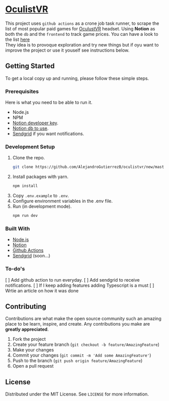 # [OculistVR](https://www.notion.so/1ffc01f1b8b54c79ac3714bca536e63e)
This project uses `github actions` as a crone job task runner, to scrape the list of most popular paid games for [OculustVR](https://www.oculus.com/experiences/quest/section/274907549851488/#/?_k=d97dn6) headset. Using **Notion** as both the `db` and the `frontend` to track game prices.
You can have a look to the list [here](https://www.notion.so/1ffc01f1b8b54c79ac3714bca536e63e)    
They idea is to provoque exploration and try new things but if oyu want to improve the project or use it youself see instructions below.

<!-- GETTING STARTED -->
## Getting Started

To get a local copy up and running, please follow these simple steps.

### Prerequisites

Here is what you need to be able to run it.
* Node.js
* NPM 
* [Notion developer key](https://developers.notion.com/docs/getting-started).
* [Notion db to use](https://stackoverflow.com/questions/67728038/where-to-find-database-id-for-my-database-in-notion).
* [Sendgrid](https://docs.sendgrid.com/ui/account-and-settings/api-keys) if you want notifications.


### Development Setup

1. Clone the repo.
   ```sh
   git clone https://github.com/AlejandroGutierrezB/oculistvr/new/master?readme=1
   ```
2. Install packages with yarn.
   ```sh
   npm install
   ```
3. Copy `.env.example` to `.env`.
4. Configure environment variables in the .env file.
5. Run (in development mode).   
   ```sh
   npm run dev
   ```

<!-- STACK -->
### Built With

* [Node.js](https://nodejs.org/)
* [Notion](https://www.notion.so/)
* [Github Actions](https://github.com/features/actions)
* [Sendgrid](https://sendgrid.com/) (soon...)

<!-- Roadmap -->
### To-do's

[ ] Add github action to run everyday.
[ ] Add sendgrid to receive notifications.
[ ] If I keep adding features adding Typescript is a must
[ ] Wrtie an article on how it was done

<!-- CONTRIBUTING -->
## Contributing

Contributions are what make the open source community such an amazing place to be learn, inspire, and create. Any contributions you make are **greatly appreciated**.


1. Fork the project
2. Create your feature branch (`git checkout -b feature/AmazingFeature`)
3. Make your changes
4. Commit your changes (`git commit -m 'Add some AmazingFeature'`)
5. Push to the branch (`git push origin feature/AmazingFeature`)
6. Open a pull request

<!-- LICENSE -->
## License

Distributed under the MIT License. See `LICENSE` for more information.


